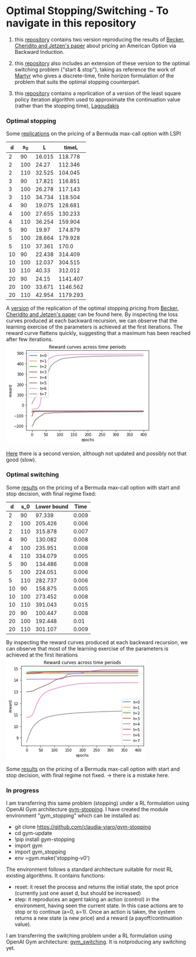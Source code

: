 # Optimal Stopping/Switching - To navigate in this repository
1) this [repository](https://github.com/claudia-viaro/optimal_stopping-switching/tree/main/optimal_stopping) contains two version reproducing the results of [Becker, Cheridito and Jetzen's paper](https://www.jmlr.org/papers/volume20/18-232/18-232.pdf) about pricing an American Option via Backward Induction.

2) this [repository](https://github.com/claudia-viaro/optimal_stopping-switching/tree/main/optimal_switching) also includes an extension of these version to the optimal switching problem ("start & stop"), taking as reference the work of [Martyr](https://www.jstor.org/stable/44985404) who gives a discrete-time, finite horizon formulation of the problem that suits the optimal stopping counterpart.

3) this [repository](https://github.com/claudia-viaro/optimal_stopping-switching/tree/main/LeastSquarePolicyIteration) contains a reprlication of a version of the least square policy iteration algorithm used to approximate the continuation value (rather than the stopping time), [Lagoudakis](https://www2.cs.duke.edu/research/AI/LSPI/nips01.pdf)

### Optimal stopping 
Some [replications](https://github.com/claudia-viaro/optimal_stopping-switching/blob/main/opt_switching_V3.ipynb) on the pricing of a Bermuda max-call option with LSPI

| d |  $s_0$  |   L       |   timeL    | 
|---|---------|-----------|------------|
|2  |    90   |    16.015 |    118.778 |  
|2  |    100  |    24.27  |    112.346 |  
|2  |    110  |    32.525 |    104.045 |  
|3  |    90   |    17.821 |    116.851 |  
|3  |    100  |    26.278 |    117.143 |  
|3  |    110  |    34.734 |    118.504 |  
|4  |    90   |    19.075 |    128.681 |  
|4  |    100  |    27.655 |    130.233 |  
|4  |    110  |    36.254 |    159.904 |  
|5  |    90   |    19.97  |    174.879 |  
|5  |    100  |    28.664 |    179.928 |  
|5  |    110  |    37.361 |    170.0   |  
|10 |    90   |    22.438 |    314.409 |  
|10 |    100  |    12.037 |    304.515 |  
|10 |    110  |    40.33  |    312.012 |  
|20 |    90   |    24.15  |    1141.407|  
|20 |    100  |    33.671 |    1146.562|  
|20 |    110  |    42.954 |    1179.293| 

A [version](https://github.com/claudia-viaro/optimal_stopping-switching/blob/main/optimal_stopping/optimal_stopping_V1.ipynb) of the replication of the optimal stopping pricing from [Becker, Cheridito and Jetzen's paper](https://www.jmlr.org/papers/volume20/18-232/18-232.pdf) can be found here. By inspecting the loss curves produced at each backward recursion, we can observe that the learning exercise of the parameters is achieved at the first iterations. The reward curve flattens quickly, suggesting that a maximum has been reached after few iterations. <br />
![image](https://github.com/claudia-viaro/optimal_stopping-switching/blob/main/figures/reward_curves_optStopping.png)

[Here](https://github.com/claudia-viaro/optimal_stopping-switching/blob/main/optimal_stopping/optimal_stopping_V2.ipynb) there is a second version, although not updated and possibly not that good (slow).

### Optimal switching

Some [results](https://github.com/claudia-viaro/optimal_stopping-switching/blob/main/optimal_switching/opt_switching_V3.ipynb) on the pricing of a Bermuda max-call option with start and stop decision, with final regime fixed:

| d  | s_0 | Lower bound | Time  |
|----|-----|-------------|-------|
| 2  | 90  | 97.339      | 0.009 |
| 2  | 100 | 205.426     | 0.006 |
| 2  | 110 | 315.878     | 0.007 |
| 4  | 90  | 130.082     | 0.008 |
| 4  | 100 | 235.951     | 0.008 |
| 4  | 110 | 334.079     | 0.005 |
| 5  | 90  | 134.486     | 0.008 |
| 5  | 100 | 224.051     | 0.006 |
| 5  | 110 | 282.737     | 0.006 |
| 10 | 90  | 158.875     | 0.005 |
| 10 | 100 | 273.452     | 0.008 |
| 10 | 110 | 391.043     | 0.015 |
| 20 | 90  | 100.447     | 0.008 |
| 20 | 100 | 192.448     | 0.01  |
| 20 | 110 | 301.107     | 0.009 |

By inspecting the reward curves produced at each backward recursion, we can observe that most of the learning exercise of the parameters is achieved at the first iterations <br />
![image](https://github.com/claudia-viaro/optimal_stopping-switching/blob/main/figures/reward_curves_optSwitching.png) <br />


Some [results](https://github.com/claudia-viaro/optimal_stopping-switching/blob/main/optimal_switching/opt_switching_V4.ipynb) on the pricing of a Bermuda max-call option with start and stop decision, with final regime not fixed. $\rightarrow$ there is a mistake here.

### In progress
I am transferring this same problem (stopping) under a RL formulation using OpenAI Gym architecture [gym-stopping](https://github.com/claudia-viaro/gym-stopping). I have created the module environment "gym_stopping" which can be installed as:
- git clone https://github.com/claudia-viaro/gym-stopping
- cd gym-update
- !pip install gym-stopping
- import gym
- import gym_stopping
- env =gym.make('stopping-v0')

The environment follows a standard architecture suitable for most RL existing algorithms.
It contains functions:
- reset: it reset the process and returns the initial state, the spot price (currently just one asset d, but should be increased)
- step: it reproduces an agent taking an action (control) in the environment, having seen the current state. In this case actions are to stop or to continue (a=0, a=1). Once an action is taken, the system returns a new state (a new price) and a reward (a payoff/continuation value). <br>

I am transferring the switching problem under a RL formulation using OpenAI Gym architecture: [gym_switching](https://github.com/claudia-viaro/gym_switching). It is notproducing any switching yet.  <br>


